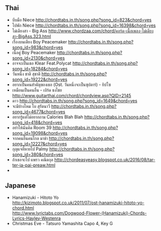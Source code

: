 ## Thai
- บีบมือ Niece  <http://chordtabs.in.th/song.php?song_id=823&chord=yes>
- ไปพัก Niece  <http://chordtabs.in.th/song.php?song_id=16398&chord=yes>
- ไม่เดียงสา - Big Ass  <http://www.chordzaa.com/chord/คอร์ด-เนื้อเพลง-ไม่เดียงสา-BigAss.323.html>
- เรื่องบนเตียง Boy Peacemaker  <http://chordtabs.in.th/song.php?song_id=983&chord=yes>
- เนื้อคู่ Boy Peacemaker  <http://chordtabs.in.th/song.php?song_id=2130&chord=yes>
- อาจจะเป็นเธอ Klear Feat.Polycat  <http://chordtabs.in.th/song.php?song_id=18284&chord=yes>
- วันหนึ่ง ชาติ สุชาติ  <http://chordtabs.in.th/song.php?song_id=19222&chord=yes>
- อยากเป็นคนสำคัญของเธอ (Ost. วันหนึ่งจะเป็นซุปตาร์) - ยิปโซ  
- เหมือนเป็นคนอื่น - เบิร์ด ธงไชย  <http://www.guitarthai.com/chord/chordview.asp?QID=2145>  
- ดาว  <http://chordtabs.in.th/song.php?song_id=1649&chord=yes>
- จะมีบ้างไหม โบ สุรัตนาวี  <http://chordtabs.in.th/song.php?song_id=4677&chord=yes>
- อยากรู้แต่ไม่อยากถาม Calories Blah Blah  <http://chordtabs.in.th/song.php?song_id=418&chord=yes>
- อย่าให้ฉันคิด Room 39  <http://chordtabs.in.th/song.php?song_id=19098&chord=yes>
- จากคนอื่นคนไกล มาช่า  <http://chordtabs.in.th/song.php?song_id=12227&chord=yes>
- กุญแจที่หายไป Palmy  <http://chordtabs.in.th/song.php?song_id=380&chord=yes>
- ถ้าเธอจะไป แพรว คณิตกุล  <http://chordeasyeasy.blogspot.co.uk/2016/08/tar-ter-ja-pai-preaw.html>
- 
## Japanese
- Hanamizuki - Hitoto Yo  
<http://kizimoto.blogspot.co.uk/2011/07/ost-hanamizuki-hitoto-yo-chord.html>  
<http://www.lyrictabs.com/Dogwood-Flower-(Hanamizuki)-Chords-Lyrics-Hayley-Westenra>  
- Christmas Eve - Tatsuro Yamashita
Capo 4, Key G






